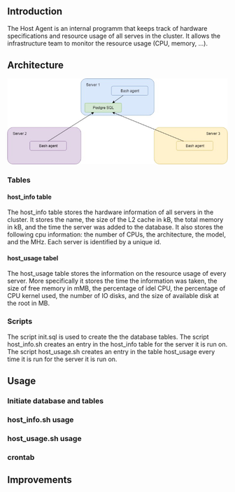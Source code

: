 
## Introduction
The Host Agent is an internal programm that keeps track of hardware specifications and resource usage of all serves in the cluster. 
It allows the infrastructure team to monitor the resource usage (CPU, memory, ...).

## Architecture
![Cluster](https://github.com/MiriamEA/Linux_Usage_Agent/blob/master/Cluster.jpg)
### Tables
#### host_info table
The host_info table stores the hardware information of all servers in the cluster. It stores the name, the size of the L2 cache in kB, the total memory in kB, and the time the server was added to the database. It also stores the following cpu information: the number of CPUs, the architecture, the model, and the MHz. Each server is identified by a unique id.

#### host_usage tabel
The host_usage table stores the information on the resource usage of every server. More specifically it stores the time the information was taken, the size of free memory in mMB, the percentage of idel CPU, the percentage of CPU kernel used, the number of IO disks, and the size of available disk at the root in MB.

### Scripts
The script init.sql is used to create the the database tables. The script host_info.sh creates an entry in the host_info table for the server it is run on. The script host_usage.sh creates an entry in the table host_usage every time it is run for the server it is run on.

## Usage
### Initiate database and tables
### host_info.sh usage
### host_usage.sh usage
### crontab

## Improvements
